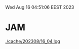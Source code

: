 Wed Aug 16 04:51:06 EEST 2023
# JAM
<a href='./cache/202308/16_04.log'>./cache/202308/16_04.log</a>
